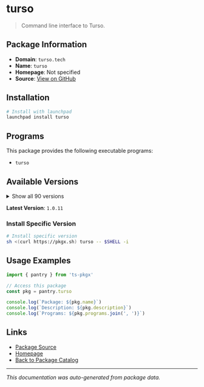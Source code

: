 # turso

> Command line interface to Turso.

## Package Information

- **Domain**: `turso.tech`
- **Name**: `turso`
- **Homepage**: Not specified
- **Source**: [View on GitHub](https://github.com/pkgxdev/pantry/tree/main/projects/turso.tech/package.yml)

## Installation

```bash
# Install with launchpad
launchpad install turso
```

## Programs

This package provides the following executable programs:

- `turso`

## Available Versions

<details>
<summary>Show all 90 versions</summary>

- `1.0.11`, `1.0.10`, `1.0.9`, `1.0.8`, `1.0.7`
- `1.0.6`, `1.0.5`, `1.0.4`, `1.0.3`, `1.0.2`
- `1.0.1`, `1.0.0`, `0.100.1`, `0.100.0`, `0.99.1`
- `0.99.0`, `0.98.2`, `0.98.1`, `0.98.0`, `0.97.2`
- `0.97.1`, `0.97.0`, `0.96.5`, `0.96.4`, `0.96.3`
- `0.96.2`, `0.96.1`, `0.96.0`, `0.95.2`, `0.95.1`
- `0.95.0`, `0.94.0`, `0.93.8`, `0.93.7`, `0.93.6`
- `0.93.5`, `0.93.4`, `0.93.3`, `0.93.2`, `0.93.1`
- `0.93.0`, `0.92.1`, `0.92.0`, `0.91.1`, `0.91.0`
- `0.90.7`, `0.90.6`, `0.90.5`, `0.90.4`, `0.90.3`
- `0.90.2`, `0.90.1`, `0.90.0`, `0.89.0`, `0.88.9`
- `0.88.8`, `0.88.7`, `0.88.6`, `0.88.5`, `0.88.4`
- `0.88.3`, `0.88.2`, `0.88.1`, `0.88.0`, `0.87.9`
- `0.87.8`, `0.87.7`, `0.87.6`, `0.87.5`, `0.87.4`
- `0.87.3`, `0.87.2`, `0.87.1`, `0.87.0`, `0.86.3`
- `0.86.2`, `0.86.1`, `0.86.0`, `0.85.3`, `0.85.2`
- `0.85.1`, `0.85.0`, `0.84.1`, `0.84.0`, `0.83.1`
- `0.83.0`, `0.82.0`, `0.81.0`, `0.80.1`, `0.80.0`

</details>

**Latest Version**: `1.0.11`

### Install Specific Version

```bash
# Install specific version
sh <(curl https://pkgx.sh) turso -- $SHELL -i
```

## Usage Examples

```typescript
import { pantry } from 'ts-pkgx'

// Access this package
const pkg = pantry.turso

console.log(`Package: ${pkg.name}`)
console.log(`Description: ${pkg.description}`)
console.log(`Programs: ${pkg.programs.join(', ')}`)
```

## Links

- [Package Source](https://github.com/pkgxdev/pantry/tree/main/projects/turso.tech/package.yml)
- [Homepage](#)
- [Back to Package Catalog](../package-catalog.md)

---

*This documentation was auto-generated from package data.*
